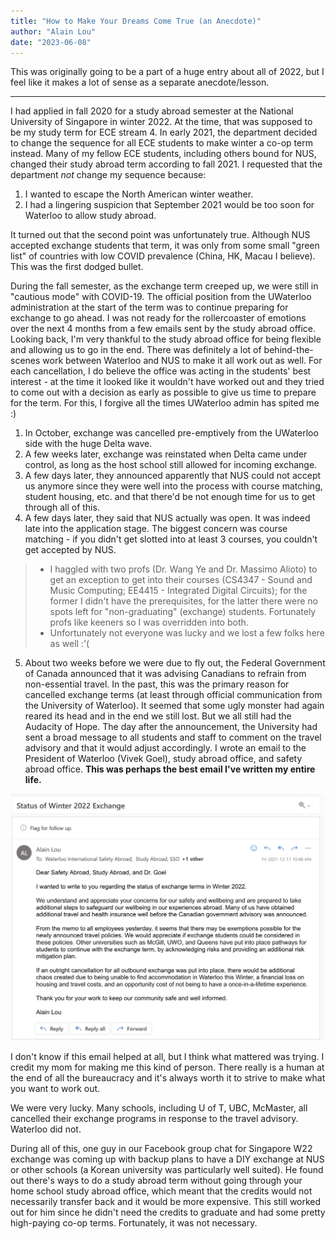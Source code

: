 ```yaml
---
title: "How to Make Your Dreams Come True (an Anecdote)"
author: "Alain Lou"
date: "2023-06-08"
---
```


This was originally going to be a part of a huge entry about all of 2022, but I feel like it makes a lot of sense as a separate anecdote/lesson.

---

I had applied in fall 2020 for a study abroad semester at the National University of Singapore in winter 2022. At the time, that was supposed to be my study term for ECE stream 4. In early 2021, the department decided to change the sequence for all ECE students to make winter a co-op term instead. Many of my fellow ECE students, including others bound for NUS, changed their study abroad term according to fall 2021. I requested that the department _not_ change my sequence because:
1.  I wanted to escape the North American winter weather.
2.  I had a lingering suspicion that September 2021 would be too soon for Waterloo to allow study abroad.

It turned out that the second point was unfortunately true. Although NUS accepted exchange students that term, it was only from some small "green list" of countries with low COVID prevalence (China, HK, Macau I believe). This was the first dodged bullet.

During the fall semester, as the exchange term creeped up, we were still in "cautious mode" with COVID-19. The official position from the UWaterloo administration at the start of the term was to continue preparing for exchange to go ahead. I was not ready for the rollercoaster of emotions over the next 4 months from a few emails sent by the study abroad office. Looking back, I'm very thankful to the study abroad office for being flexible and allowing us to go in the end. There was definitely a lot of behind-the-scenes work between Waterloo and NUS to make it all work out as well. For each cancellation, I do believe the office was acting in the students' best interest - at the time it looked like it wouldn't have worked out and they tried to come out with a decision as early as possible to give us time to prepare for the term. For this, I forgive all the times UWaterloo admin has spited me :)
1. In October, exchange was cancelled pre-emptively from the UWaterloo side with the huge Delta wave.
2. A few weeks later, exchange was reinstated when Delta came under control, as long as the host school still allowed for incoming exchange.
3. A few days later, they announced apparently that NUS could not accept us anymore since they were well into the process with course matching, student housing, etc. and that there'd be not enough time for us to get through all of this.
4. A few days later, they said that NUS actually was open. It was indeed late into the application stage. The biggest concern was course matching - if you didn't get slotted into at least 3 courses, you couldn't get accepted by NUS.
> - I haggled with two profs (Dr. Wang Ye and Dr. Massimo Alioto) to get an exception to get into their courses (CS4347 - Sound and Music Computing; EE4415 - Integrated Digital Circuits); for the former I didn't have the prerequisites, for the latter there were no spots left for "non-graduating" (exchange) students. Fortunately profs like keeners so I was overridden into both.
> - Unfortunately not everyone was lucky and we lost a few folks here as well :'(
5. About two weeks before we were due to fly out, the Federal Government of Canada announced that it was advising Canadians to refrain from non-essential travel. In the past, this was the primary reason for cancelled exchange terms (at least through official communication from the University of Waterloo). It seemed that some ugly monster had again reared its head and in the end we still lost. But we all still had the Audacity of Hope. The day after the announcement, the University had sent a broad message to all students and staff to comment on the travel advisory and that it would adjust accordingly. I wrote an email to the President of Waterloo (Vivek Goel), study abroad office, and safety abroad office. **This was perhaps the best email I've written my entire life.**

![Don't cancel exchange email](exchange_email.png)

I don't know if this email helped at all, but I think what mattered was trying. I credit my mom for making me this kind of person. There really is a human at the end of all the bureaucracy and it's always worth it to strive to make what you want to work out.

We were very lucky. Many schools, including U of T, UBC, McMaster, all cancelled their exchange programs in response to the travel advisory. Waterloo did not.

During all of this, one guy in our Facebook group chat for Singapore W22 exchange was coming up with backup plans to have a DIY exchange at NUS or other schools (a Korean university was particularly well suited). He found out there's ways to do a study abroad term without going through your home school study abroad office, which meant that the credits would not necessarily transfer back and it would be more expensive. This still worked out for him since he didn't need the credits to graduate and had some pretty high-paying co-op terms. Fortunately, it was not necessary.
